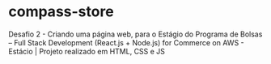# compass-store
Desafio 2 - Criando uma página web, para o Estágio do Programa de Bolsas – Full Stack Development (React.js + Node.js) for Commerce on AWS - Estácio | Projeto realizado em HTML, CSS e JS
